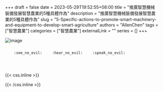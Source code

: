 +++ 
draft = false
date = 2023-05-29T19:52:55+08:00
title = "推廣智慧機械裝備發展智慧農業的5種具體作為"
description = "推廣智慧機械裝備發展智慧農業的5種具體作為"
slug = "5-Specific-actions-to-promote-smart-machinery-and-equipment-to-develop-smart-agriculture"
authors = "AllenChen"
tags = ["智慧農業"]
categories = ["智慧農業"]
externalLink = ""
series = []
+++

![image](/images/post/A-rabbit-with-big-blue-eyes-farming-rice-and-operating-agriculture-machone-with-Van-Gogh-style.jpeg)

<p><span class="nowrap"><span class="emojify">🙈</span> <code>:see_no_evil:</code></span>  <span class="nowrap"><span class="emojify">🙉</span> <code>:hear_no_evil:</code></span>  <span class="nowrap"><span class="emojify">🙊</span> <code>:speak_no_evil:</code></span></p>
<br>
    

{{< css.inline >}}
<style>
.emojify {
	font-family: Apple Color Emoji, Segoe UI Emoji, NotoColorEmoji, Segoe UI Symbol, Android Emoji, EmojiSymbols;
	font-size: 2rem;
	vertical-align: middle;
}
@media screen and (max-width:650px) {
  .nowrap {
    display: block;
    margin: 25px 0;
  }
}
</style>
{{< /css.inline >}}

